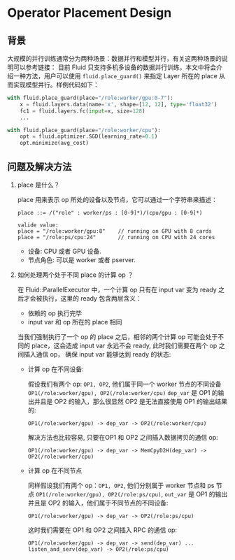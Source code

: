 # Operator Placement Design

## 背景

大规模的并行训练通常分为两种场景：数据并行和模型并行，有关这两种场景的说明可以参考链接：
目前 Fluid 只支持多机多设备的数据并行训练，本文中将会介绍一种方法，用户可以使用 `fluid.place_guard()` 来指定 Layer 所在的 place 从而实现模型并行。样例代码如下：

``` python
with fluid.place_guard(place="/role:worker/gpu:0-7"):
    x = fluid.layers.data(name='x', shape=[12, 12], type='float32')
    fc1 = fluid.layers.fc(input=x, size=128)
    ...

with fluid.place_guard(place="/role:worker/cpu"):
    opt = fluid.optimizer.SGD(learning_rate=0.1)
    opt.minimize(avg_cost)

```

## 问题及解决方法

1. place 是什么？

    place 用来表示 op 所处的设备以及节点，它可以通过一个字符串来描述：

    ```text
    place ::= /("role" : worker/ps : [0-9]*)/(cpu/gpu : [0-9]*)

    valide value:
    place = "/role:worker/gpu:8"    // running on GPU with 8 cards
    place = "/role:ps/cpu:24"       // running on CPU with 24 cores
    ```

    - 设备: CPU 或者 GPU 设备.
    - 节点角色: 可以是 worker 或者 pserver.

1. 如何处理两个处于不同 place 的计算 op ？

    在 Fluid::ParallelExecutor 中，一个计算 op 只有在 input var 变为 ready 之后才会被执行，这里的 ready 包含两层含义：
    - 依赖的 op 执行完毕
    - input var 和 op 所在的 place 相同

    当我们强制执行了一个 op 的 place 之后，相邻的两个计算 op 可能会处于不同的 place，这会造成 input var 永远不会 ready,
    此时我们需要在两个 op 之间插入通信 op， 确保 input var 能够达到 ready 的状态:
     - 计算 op 在不同设备:

        假设我们有两个 op: `OP1, OP2`, 他们属于同一个 worker 节点的不同设备 `OP1(/role:worker/gpu), OP2(/role:worker/cpu)`
        `dep_var` 是 OP1 的输出并且是 OP2 的输入，那么很显然 OP2 是无法直接使用 OP1 的输出结果的:

        ``` text
        OP1(/role:worker/gpu) -> dep_var -> OP2(/role:worker/cpu)
        ```

        解决方法也比较容易, 只要在OP1 和 OP2 之间插入数据拷贝的通信 op:

        ``` text
        OP1(/role:worker/gpu) -> dep_var -> MemCpyD2H(dep_var) -> OP2(/role:worker/cpu)
        ```

    - 计算 op 在不同节点

        同样假设我们有两个 op：`OP1, OP2`, 他们分别属于 worker 节点和 ps 节点 `OP1(/role:worker/gpu), OP2(/role:ps/cpu)`,
        `out_var` 是 OP1 的输出并且是 OP2 的输入，他们属于不同节点的不同设备:

        ``` text
        OP1(/role:worker/gpu) -> dep_var -> OP2(/role:ps/cpu)
        ```

        这时我们需要在 OP1 和 OP2 之间插入 RPC 的通信 op:

        ``` text
        OP1(/role:worker/gpu) -> dep_var -> send(dep_var) ... listen_and_serv(dep_var) -> OP2(/role:ps/cpu)
        ```
